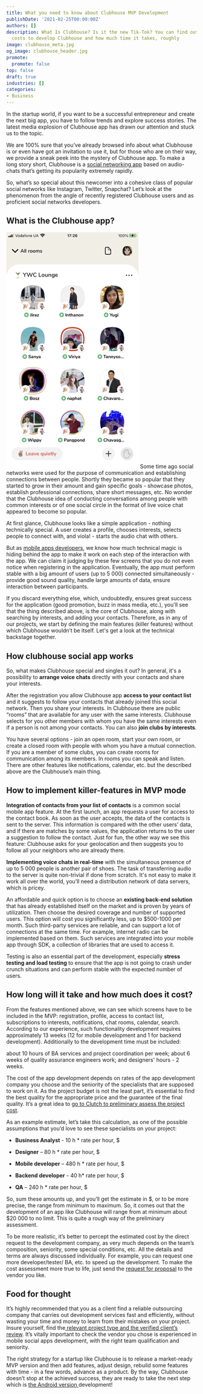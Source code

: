 ```yaml
---
title: What you need to know about Clubhouse MVP Development
publishDate: '2021-02-25T00:00:00Z'
authors: []
description: What Is Clubhouse? Is it the new Tik-Tok? You can find out how much it
  costs to develop Clubhouse and how much time it takes, roughly
image: clubhouse_meta.jpg
og_image: clubhouse_header.jpg
promote:
  promote: false
top: false
draft: true
industries: []
categories:
- Business
---
```

<script type="application/ld+json">
{
 "@context": "https://schema.org",
 "@type": "Article",
 "author": "Anadea",
 "name": "What you need to know about Clubhouse MVP Development"
}
</script>
In the startup world, if you want to be a successful entrepreneur and create the next big app, you have to follow trends and explore success stories. The latest media explosion of Clubhouse app has drawn our attention and stuck us to the topic.

We are 100% sure that you’ve already browsed info about what Clubhouse is or even have got an invitation to use it, but for those who are on their way, we provide a sneak peek into the mystery of Clubhouse app. To make a long story short, Clubhouse is a <a href="https://anadea.info/solutions/social-media-app-development">social networking app</a> based on audio-chats that’s getting its popularity extremely rapidly.

So, what’s so special about this newcomer into a cohesive class of popular social networks like Instagram, Twitter, Snapchat? Let’s look at the phenomenon from the angle of recently registered Clubhouse users and as proficient social networks developers.

## What is the Clubhouse app?

<img src="socila_app_interface.png" alt="Sicial App Interface" width='350' class="float-right">
Some time ago social networks were used for the purpose of communication and establishing connections between people. Shortly they became so popular that they started to grow in their amount and gain specific goals - showcase photos, establish professional connections, share short messages, etc. No wonder that the Clubhouse idea of conducting conversations among people with common interests or of one social circle in the format of live voice chat appeared to become so popular.

At first glance, Clubhouse looks like a simple application - nothing technically special. A user creates a profile, chooses interests, selects people to connect with, and viola! - starts the audio chat with others.

But as <a href="https://anadea.info/services/mobile-development">mobile apps developers</a>, we know how much technical magic is hiding behind the app to make it work on each step of the interaction with the app. We can claim it judging by these few screens that you do not even notice when registering in the application. Eventually, the app must perform stable with a big amount of users (up to 5 000) connected simultaneously - provide good sound quality, handle large amounts of data, ensure interaction between participants.

If you discard everything else, which, undoubtedly, ensures great success for the application (good promotion, buzz in mass media, etc.), you'll see that the thing described above, is the core of Clubhouse, along with searching by interests, and adding your contacts. Therefore, as in any of our projects, we start by defining the main features (killer features) without which Clubhouse wouldn’t be itself. Let's get a look at the technical backstage together.

## How clubhouse social app works

So, what makes Clubhouse special and singles it out? In general, it's a possibility to **arrange voice chats** directly with your contacts and share your interests.

After the registration you allow Clubhouse app **access to your contact list** and it suggests to follow your contacts that already joined this social network. Then you share your interests. In Clubhouse there are public “rooms” that are available for any user with the same interests. Clubhouse selects for you other members with whom you have the same interests even if a person is not among your contacts. You can also **join clubs by interests**.

You have several options - join an open room, start your own room, or create a closed room with people with whom you have a mutual connection. If you are a member of some clubs, you can create rooms for communication among its members. In rooms you can speak and listen. There are other features like notifications, calendar, etc. but the described above are the Clubhouse’s main thing.

## How to implement killer-features in MVP mode

**Integration of contacts from your list of contacts** is a common social mobile app feature. At the first launch, an app requests a user for access to the contact book. As soon as the user accepts, the data of the contacts is sent to the server. This information is compared with the other users’ data, and if there are matches by some values, the application returns to the user a suggestion to follow the contact. Just for fun, the other way we see this feature: Clubhouse asks for your geolocation and then suggests you to follow all your neighbors who are already there.

**Implementing voice chats in real-time** with the simultaneous presence of up to 5 000 people is another pair of shoes. The task of transferring audio to the server is quite non-trivial if done from scratch. It's not easy to make it work all over the world, you’ll need a distribution network of data servers, which is pricey.

An affordable and quick option is to choose an **existing back-end solution** that has already established itself on the market and is proven by years of utilization. Then choose the desired coverage and number of supported users. This option will cost you significantly less, up to $500-1000 per month. Such third-party services are reliable, and can support a lot of connections at the same time. For example, internet radio can be implemented based on them. Such services are integrated into your mobile app through SDK, a collection of libraries that are used to access it.

Testing is also an essential part of the development, especially **stress testing and load testing** to ensure that the app is not going to crash under crunch situations and can perform stable with the expected number of users.

## How long will it take and how much does it cost?

From the features mentioned above, we can see which screens have to be included in the MVP: registration, profile, access to contact list, subscriptions to interests, notifications, chat rooms, calendar, search. According to our experience, such functionality development requires approximately 13 weeks (12 for mobile development and 1 for backend development). Additionally to the development time must be included:

 about 10 hours of BA services and project coordination per week;
 about 6 weeks of quality assurance engineers work;
 and designers' hours - 2 weeks.

The cost of the app development depends on rates of the app development company you choose and the seniority of the specialists that are supposed to work on it. As the project budget is not the least part, it’s essential to find the best quality for the appropriate price and the guarantee of the final quality. It’s a great idea to <a href="https://clutch.co/profile/anadea">go to Clutch to preliminary assess the project cost</a>.

As an example estimate, let’s take this calculation, as one of the possible assumptions that you’d love to see these specialists on your project:

- **Business Analyst** - 10 h * rate per hour, $

- **Designer** – 80 h * rate per hour, $

- **Mobile developer** – 480 h * rate per hour, $

- **Backend developer** - 40 h* rate per hour, $

- **QA** – 240 h * rate per hour, $

So, sum these amounts up, and you’ll get the estimate in $, or to be more precise, the range from minimum to maximum. So, it comes out that the development of an app like Clubhouse will range from at minimum about $20 000 to no limit. This is quite a rough way of the preliminary assessment.

To be more realistic, it’s better to percept the estimated cost by the direct request to the development company, as very much depends on the team’s composition, seniority, some special conditions, etc. All the details and terms are always discussed individually. For example, you can request one more developer/tester/ BA, etc. to speed up the development. To make the cost assessment more true to life, just send the <a href="https://anadea.info/free-project-estimate"> request for proposal</a> to the vendor you like.

## Food for thought

It’s highly recommended that you as a client find a reliable outsourcing company that carries out development services fast and efficiently, without wasting your time and money to learn from their mistakes on your project. Insure yourself, find the<a href="https://clutch.co/profile/anadea#review-661251"> relevant project type and the verified client’s review</a>. It’s vitally important to check the vendor you chose is experienced in mobile social apps development, with the right team qualification and seniority.

The right strategy for a startup like Clubhouse is to release a market-ready MVP version and then add features, adjust design, rebuild some features with time - in a few words, advance as a product. By the way, Clubhouse doesn’t stop at the achieved success, they are ready to take the next step which is <a href="https://www.cnbc.com/2021/02/23/clubhouse-hires-android-developer-work-on-android-app-has-begun.html" rel=“nofollow”>the Android version <a/>development!

